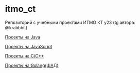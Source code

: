 # itmo_ct
Репозиторий с учебными проектами ИТМО КТ y23 (tg автора: @krabbbit)


[Проекты на Java](https://github.com/krappis4/itmo_ct/edit/main/java-solutions)

[Проекты на JavaScript](https://github.com/krappis4/itmo_ct/edit/main/javascript-solutions)

[Проекты на C/C++](https://github.com/krappis4/itmo_ct/edit/main/cpp-solutions)

[Проекты на Golang(ШАД)](https://github.com/krappis4/itmo_ct/edit/main/go-solutions-shad)

